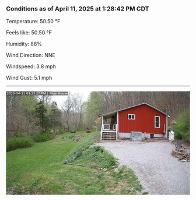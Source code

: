 ### Conditions as of April 11, 2025 at 1:28:42 PM CDT 

Temperature: 50.50 &deg;F

Feels like: 50.50 &deg;F

Humidity: 88%

Wind Direction: NNE

Windspeed: 3.8 mph

Wind Gust: 5.1 mph

---

<img src="./images/latest.jpeg"/>

